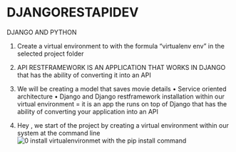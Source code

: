 # DJANGORESTAPIDEV
 DJANGO AND PYTHON
1.	Create a virtual environment to with the formula “virtualenv env” in the selected project folder
2.	API RESTFRAMEWORK IS AN APPLICATION THAT WORKS IN DJANGO  that has the ability of converting it into an API
3.	We will be creating a model that saves movie details
•	Service oriented architecture 
•	Django and Django restframework installation within our virtual environment = it is an app the runs on top of Django that has the ability of converting your application into an API

1.  Hey , we start of the project by creating a virtual environment within our system at the command line
   ![0  install virtualenvironmet with the pip install command](https://github.com/user-attachments/assets/ad2dd075-d7af-4871-816e-b8c88df8c23f)



